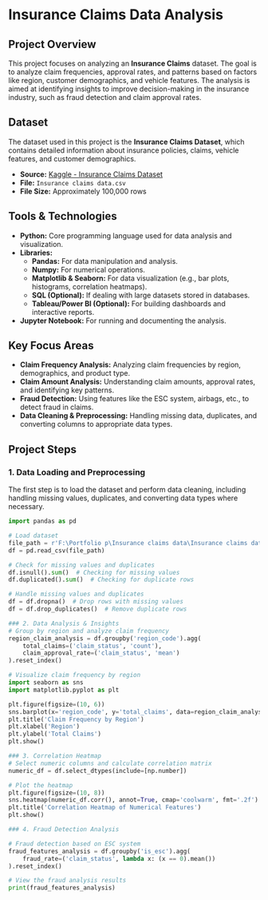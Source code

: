 # Insurance Claims Data Analysis

## Project Overview
This project focuses on analyzing an **Insurance Claims** dataset. The goal is to analyze claim frequencies, approval rates, and patterns based on factors like region, customer demographics, and vehicle features. The analysis is aimed at identifying insights to improve decision-making in the insurance industry, such as fraud detection and claim approval rates.

## Dataset
The dataset used in this project is the **Insurance Claims Dataset**, which contains detailed information about insurance policies, claims, vehicle features, and customer demographics.

- **Source:** [Kaggle - Insurance Claims Dataset](https://www.kaggle.com/datasets/litvinenko630/insurance-claims)
- **File:** `Insurance claims data.csv`
- **File Size:** Approximately 100,000 rows

## Tools & Technologies
- **Python:** Core programming language used for data analysis and visualization.
- **Libraries:**
  - **Pandas:** For data manipulation and analysis.
  - **Numpy:** For numerical operations.
  - **Matplotlib & Seaborn:** For data visualization (e.g., bar plots, histograms, correlation heatmaps).
  - **SQL (Optional):** If dealing with large datasets stored in databases.
  - **Tableau/Power BI (Optional):** For building dashboards and interactive reports.
- **Jupyter Notebook:** For running and documenting the analysis.
  
## Key Focus Areas
- **Claim Frequency Analysis:** Analyzing claim frequencies by region, demographics, and product type.
- **Claim Amount Analysis:** Understanding claim amounts, approval rates, and identifying key patterns.
- **Fraud Detection:** Using features like the ESC system, airbags, etc., to detect fraud in claims.
- **Data Cleaning & Preprocessing:** Handling missing data, duplicates, and converting columns to appropriate data types.

## Project Steps

### 1. Data Loading and Preprocessing
The first step is to load the dataset and perform data cleaning, including handling missing values, duplicates, and converting data types where necessary.

```python
import pandas as pd

# Load dataset
file_path = r'F:\Portfolio p\Insurance claims data\Insurance claims data.csv'
df = pd.read_csv(file_path)

# Check for missing values and duplicates
df.isnull().sum()  # Checking for missing values
df.duplicated().sum()  # Checking for duplicate rows

# Handle missing values and duplicates
df = df.dropna()  # Drop rows with missing values
df = df.drop_duplicates()  # Remove duplicate rows

### 2. Data Analysis & Insights
# Group by region and analyze claim frequency
region_claim_analysis = df.groupby('region_code').agg(
    total_claims=('claim_status', 'count'),
    claim_approval_rate=('claim_status', 'mean')
).reset_index()

# Visualize claim frequency by region
import seaborn as sns
import matplotlib.pyplot as plt

plt.figure(figsize=(10, 6))
sns.barplot(x='region_code', y='total_claims', data=region_claim_analysis, palette="coolwarm")
plt.title('Claim Frequency by Region')
plt.xlabel('Region')
plt.ylabel('Total Claims')
plt.show()

### 3. Correlation Heatmap
# Select numeric columns and calculate correlation matrix
numeric_df = df.select_dtypes(include=[np.number])

# Plot the heatmap
plt.figure(figsize=(10, 8))
sns.heatmap(numeric_df.corr(), annot=True, cmap='coolwarm', fmt='.2f')
plt.title('Correlation Heatmap of Numerical Features')
plt.show()

### 4. Fraud Detection Analysis

# Fraud detection based on ESC system
fraud_features_analysis = df.groupby('is_esc').agg(
    fraud_rate=('claim_status', lambda x: (x == 0).mean())
).reset_index()

# View the fraud analysis results
print(fraud_features_analysis)

